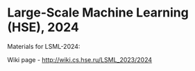 # Large-Scale Machine Learning (HSE), 2024

Materials for LSML-2024:

Wiki page - http://wiki.cs.hse.ru/LSML_2023/2024
